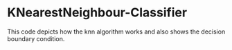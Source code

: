 # KNearestNeighbour-Classifier
This code depicts how the knn algorithm works and also shows the decision boundary condition.
